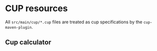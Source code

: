 # CUP resources

All `src/main/cup/*.cup` files are treated as cup specifications
by the `cup-maven-plugin`.

## Cup calculator
